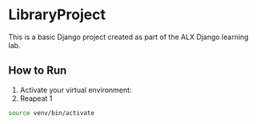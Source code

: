 # LibraryProject

This is a basic Django project created as part of the ALX Django learning lab.

## How to Run

1. Activate your virtual environment:
2. Reapeat 1

```bash
source venv/bin/activate

